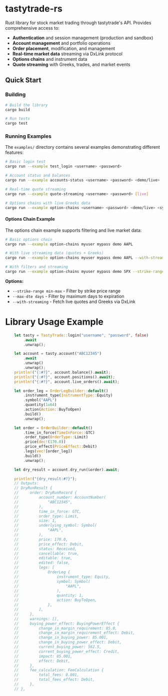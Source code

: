 # tastytrade-rs

Rust library for stock market trading through tastytrade's API. Provides comprehensive access to:

- **Authentication** and session management (production and sandbox)
- **Account management** and portfolio operations
- **Order placement**, modification, and management
- **Real-time market data** streaming via DxLink protocol
- **Options chains** and instrument data
- **Quote streaming** with Greeks, trades, and market events

## Quick Start

### Building

```bash
# Build the library
cargo build

# Run tests
cargo test
```

### Running Examples

The `examples/` directory contains several examples demonstrating different features:

```bash
# Basic login test
cargo run --example test_login <username> <password>

# Account status and balances
cargo run --example accounts-status <username> <password> <demo/live>

# Real-time quote streaming
cargo run --example quote-streaming <username> <password> [live]

# Options chains with live Greeks data
cargo run --example option-chains <username> <password> <demo/live> <symbol> [options]
```

#### Options Chain Example

The options chain example supports filtering and live market data:

```bash
# Basic options chain
cargo run --example option-chains myuser mypass demo AAPL

# With live streaming data (quotes + Greeks)
cargo run --example option-chains myuser mypass demo AAPL --with-streaming

# With filters and streaming
cargo run --example option-chains myuser mypass demo SPX --strike-range 6590-6620 --max-dte 45 --with-streaming
```

**Options:**
- `--strike-range min-max` - Filter by strike price range
- `--max-dte days` - Filter by maximum days to expiration
- `--with-streaming` - Fetch live quotes and Greeks via DxLink

# Library Usage Example

```rust
    let tasty = TastyTrade::login("username", "password", false)
        .await
        .unwrap();

    let account = tasty.account("ABC12345")
        .await
        .unwrap()
        .unwrap();
    println!("{:#?}", account.balance().await);
    println!("{:#?}", account.positions().await);
    println!("{:#?}", account.live_orders().await);

    let order_leg = OrderLegBuilder::default()
        .instrument_type(InstrumentType::Equity)
        .symbol("AAPL")
        .quantity(1u64)
        .action(Action::BuyToOpen)
        .build()
        .unwrap();

    let order = OrderBuilder::default()
        .time_in_force(TimeInForce::GTC)
        .order_type(OrderType::Limit)
        .price(dec!(170.0))
        .price_effect(PriceEffect::Debit)
        .legs(vec![order_leg])
        .build()
        .unwrap();

    let dry_result = account.dry_run(&order).await;

    println!("{dry_result:#?}");
    // Outputs:
    // DryRunResult {
    //     order: DryRunRecord {
    //         account_number: AccountNumber(
    //             "ABC12345",
    //         ),
    //         time_in_force: GTC,
    //         order_type: Limit,
    //         size: 1,
    //         underlying_symbol: Symbol(
    //             "AAPL",
    //         ),
    //         price: 170.0,
    //         price_effect: Debit,
    //         status: Received,
    //         cancellable: true,
    //         editable: true,
    //         edited: false,
    //         legs: [
    //             OrderLeg {
    //                 instrument_type: Equity,
    //                 symbol: Symbol(
    //                     "AAPL",
    //                 ),
    //                 quantity: 1,
    //                 action: BuyToOpen,
    //             },
    //         ],
    //     },
    //     warnings: [],
    //     buying_power_effect: BuyingPowerEffect {
    //         change_in_margin_requirement: 85.0,
    //         change_in_margin_requirement_effect: Debit,
    //         change_in_buying_power: 85.001,
    //         change_in_buying_power_effect: Debit,
    //         current_buying_power: 562.5,
    //         current_buying_power_effect: Credit,
    //         impact: 85.001,
    //         effect: Debit,
    //     },
    //     fee_calculation: FeeCalculation {
    //         total_fees: 0.001,
    //         total_fees_effect: Debit,
    //     },
    // },
```
